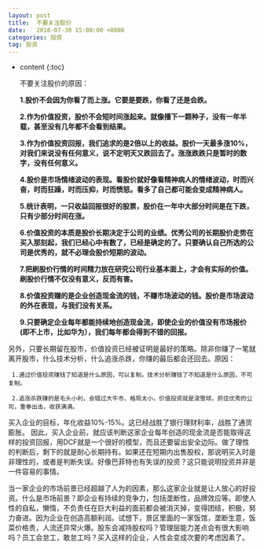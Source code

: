 ```yaml
---
layout: post
title:  不要关注股价
date:   2018-07-30 15:00:00 +0800
categories: 投资
tag: 投资
---
```


* content
{:toc}

   不要关注股价的原因：



   **1.股价不会因为你看了而上涨。它要是要跌，你看了还是会跌。**

   **2.作为价值投资，股价不会短时间涨起来。就像播下一颗种子，没有一年半载，甚至没有几年都不会看到结果。**

  **3.作为价值投资回报，我们追求的是2倍以上的收益。股价一天最多涨10%，对我们来说没有任何意义，说不定明天又跌回去了。涨涨跌跌只是暂时的数字，没有任何意义。**

  **4.股价是市场情绪波动的表现。看股价就好像看精神病人的情绪波动，时而兴奋，时而狂躁，时而压抑，时而愤怒。看多了自己都可能会变成精神病人。**

  **5.统计表明，一只收益回报很好的股票，股价在一年中大部分时间是在下跌，只有少部分时间在涨。**

  **6.价值投资的本质是股价长期决定于公司的业绩。优秀公司的长期股价走势在买入那刻起，我们已经心中有数了，已经是确定的了。只要确认自己所选的公司是优秀的，就不必理会股价短期的波动。**

   **7.把刷股价行情的时间精力放在研究公司行业基本面上，才会有实际的价值。刷股价行情不仅没有意义，反而有害。**
 
   **8.价值投资赚的是企业创造现金流的钱，不赚市场波动的钱。股价是市场波动的外在表现，与我们没有关系。**

   **9.只要确定企业每年都能持续地创造现金流，即使企业的价值没有市场报价(即不上市，比如华为），我们每年都会得到不错的回报。**

另外，只要长期留在股市，价值投资已经被证明是最好的策略。除非你赚了一笔就离开股市，什么技术分析，什么追涨杀跌，你赚的最后都会还回去。原因：

     1.通过价值投资赚钱了知道是什么原因，可以复制。技术分析赚钱了不知道是什么原因，不可复制。

     2.追涨杀跌赚的是毛头小利，会错过大牛市，格局太小。价值投资就是滚雪球。抓住优秀的公司，重拳出击，收获满满。

买入企业的目标，年化收益10%-15%。这已经战胜了银行理财利率，战胜了通货膨胀。
因此，买入企业前，就应该判断这家企业每年创造的现金流是否能取得这样的投资回报，用DCF就是一个很好的模型，而且还要留出安全边际。做了理性的判断后，剩下的就是耐心长期持有。如果还在短期内出售股权，那说明买入时是非理性的，或者是判断失误。好像巴菲特也有失误的投资？这只能说明投资并非是一件容易的事情。

当一家企业的市场前景已经超越了人为的因素，那么这家企业就是让人放心的好投资。什么是市场前景？即企业有持续的竞争力，包括垄断性，品牌效应等。即使人性的自私，懒惰，不负责任在巨大利益的面前都会被消灭掉，变得团结，积极，努力奋进。因为企业在创造高额利润。试想下，景区里面的一家饭馆，垄断生意，饭菜价格贵，人流还异常火爆。股东会减持股权吗？管理层能力差点会有很大影响吗？员工会怠工，敢怠工吗？买入这样的企业，人性会变成次要的考虑因素了。

     




